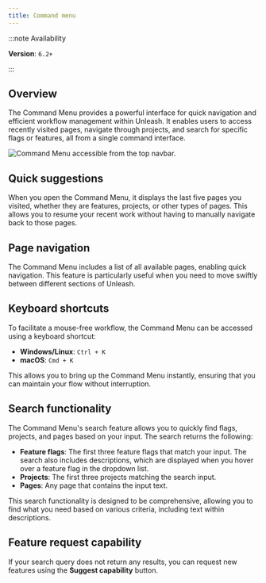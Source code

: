 ```yaml
---
title: Command menu
---
```


:::note Availability

**Version**: `6.2+`

:::

## Overview

The Command Menu provides a powerful interface for quick navigation and efficient workflow management within Unleash. It enables users to access recently visited pages, navigate through projects, and search for specific flags or features, all from a single command interface.

![Command Menu accessible from the top navbar.](/img/command-menu.png)

## Quick suggestions

When you open the Command Menu, it displays the last five pages you visited, whether they are features, projects, or other types of pages. This allows you to resume your recent work without having to manually navigate back to those pages.

## Page navigation

The Command Menu includes a list of all available pages, enabling quick navigation. This feature is particularly useful when you need to move swiftly between different sections of Unleash.

## Keyboard shortcuts

To facilitate a mouse-free workflow, the Command Menu can be accessed using a keyboard shortcut:

- **Windows/Linux**: `Ctrl + K`
- **macOS**: `Cmd + K`

This allows you to bring up the Command Menu instantly, ensuring that you can maintain your flow without interruption.

## Search functionality

The Command Menu's search feature allows you to quickly find flags, projects, and pages based on your input. The search returns the following:

- **Feature flags**: The first three feature flags that match your input. The search also includes descriptions, which are displayed when you hover over a feature flag in the dropdown list.
- **Projects**: The first three projects matching the search input.
- **Pages**: Any page that contains the input text.

This search functionality is designed to be comprehensive, allowing you to find what you need based on various criteria, including text within descriptions.

## Feature request capability

If your search query does not return any results, you can request new features using the **Suggest capability** button.
